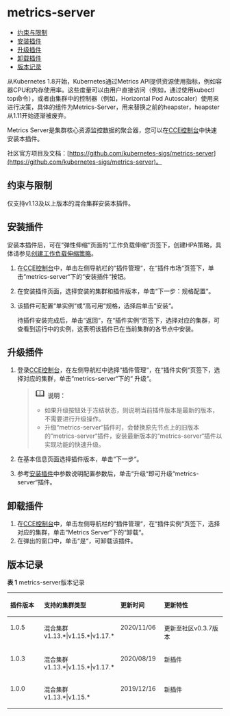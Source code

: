 # metrics-server<a name="cce_01_0205"></a>

-   [约束与限制](#section885073715114)
-   [安装插件](#section1962241123816)
-   [升级插件](#section23441939916)
-   [卸载插件](#section1395073191112)
-   [版本记录](#section144262219109)

从Kubernetes 1.8开始，Kubernetes通过Metrics API提供资源使用指标，例如容器CPU和内存使用率。这些度量可以由用户直接访问（例如，通过使用kubectl top命令），或者由集群中的控制器（例如，Horizontal Pod Autoscaler）使用来进行决策，具体的组件为Metrics-Server，用来替换之前的heapster，heapster从1.11开始逐渐被废弃。

Metrics Server是集群核心资源监控数据的聚合器，您可以在[CCE控制台](https://console.huaweicloud.com/cce2.0/?utm_source=helpcenter)中快速安装本插件。

社区官方项目及文档：[https://github.com/kubernetes-sigs/metrics-server](https://github.com/kubernetes-sigs/metrics-server)。

## 约束与限制<a name="section885073715114"></a>

仅支持v1.13及以上版本的混合集群安装本插件。

## 安装插件<a name="section1962241123816"></a>

安装本插件后，可在“弹性伸缩“页面的“工作负载伸缩“页签下，创建HPA策略，具体请参见[创建工作负载伸缩策略](创建工作负载伸缩策略.md)。

1.  在[CCE控制台](https://console.huaweicloud.com/cce2.0/?utm_source=helpcenter)中，单击左侧导航栏的“插件管理“，在“插件市场“页签下，单击“metrics-server“下的“安装插件“按钮。
2.  在安装插件页面，选择安装的集群和插件版本，单击“下一步：规格配置“。
3.  该插件可配置“单实例“或“高可用“规格，选择后单击“安装“。

    待插件安装完成后，单击“返回“，在“插件实例“页签下，选择对应的集群，可查看到运行中的实例，这表明该插件已在当前集群的各节点中安装。


## 升级插件<a name="section23441939916"></a>

1.  登录[CCE控制台](https://console.huaweicloud.com/cce2.0/?utm_source=helpcenter)，在左侧导航栏中选择“插件管理“，在“插件实例“页签下，选择对应的集群，单击“metrics-server“下的“ 升级“。

    >![](public_sys-resources/icon-note.gif) **说明：** 
    >-   如果升级按钮处于冻结状态，则说明当前插件版本是最新的版本，不需要进行升级操作。
    >-   升级“metrics-server“插件时，会替换原先节点上的旧版本的“metrics-server“插件，安装最新版本的“metrics-server“插件以实现功能的快速升级。

2.  在基本信息页面选择插件版本，单击“下一步“。
3.  参考[安装插件](#section1962241123816)中参数说明配置参数后，单击“升级“即可升级“metrics-server“插件。

## 卸载插件<a name="section1395073191112"></a>

1.  在[CCE控制台](https://console.huaweicloud.com/cce2.0/?utm_source=helpcenter)中，单击左侧导航栏的“插件管理“，在“插件实例“页签下，选择对应的集群，单击“Metrics Server“下的“卸载“。
2.  在弹出的窗口中，单击“是“，可卸载该插件。

## 版本记录<a name="section144262219109"></a>

**表 1**  metrics-server版本记录

<a name="table178175952310"></a>
<table><thead align="left"><tr id="row278175916234"><th class="cellrowborder" valign="top" width="16%" id="mcps1.2.5.1.1"><p id="p37875972314"><a name="p37875972314"></a><a name="p37875972314"></a>插件版本</p>
</th>
<th class="cellrowborder" valign="top" width="34.260000000000005%" id="mcps1.2.5.1.2"><p id="p1178135932311"><a name="p1178135932311"></a><a name="p1178135932311"></a>支持的集群类型</p>
</th>
<th class="cellrowborder" valign="top" width="20.28%" id="mcps1.2.5.1.3"><p id="p178185952316"><a name="p178185952316"></a><a name="p178185952316"></a>更新时间</p>
</th>
<th class="cellrowborder" valign="top" width="29.459999999999997%" id="mcps1.2.5.1.4"><p id="p2078175942320"><a name="p2078175942320"></a><a name="p2078175942320"></a>更新特性</p>
</th>
</tr>
</thead>
<tbody><tr id="row152684214528"><td class="cellrowborder" valign="top" width="16%" headers="mcps1.2.5.1.1 "><p id="p17262516104819"><a name="p17262516104819"></a><a name="p17262516104819"></a>1.0.5</p>
</td>
<td class="cellrowborder" valign="top" width="34.260000000000005%" headers="mcps1.2.5.1.2 "><p id="p3262131634816"><a name="p3262131634816"></a><a name="p3262131634816"></a>混合集群 v1.13.*|v1.15.*|v1.17.*</p>
</td>
<td class="cellrowborder" valign="top" width="20.28%" headers="mcps1.2.5.1.3 "><p id="p16262016124812"><a name="p16262016124812"></a><a name="p16262016124812"></a>2020/11/06</p>
</td>
<td class="cellrowborder" valign="top" width="29.459999999999997%" headers="mcps1.2.5.1.4 "><p id="p2774144024820"><a name="p2774144024820"></a><a name="p2774144024820"></a>更新至社区v0.3.7版本</p>
</td>
</tr>
<tr id="row7335155311559"><td class="cellrowborder" valign="top" width="16%" headers="mcps1.2.5.1.1 "><p id="p132624161482"><a name="p132624161482"></a><a name="p132624161482"></a>1.0.3</p>
</td>
<td class="cellrowborder" valign="top" width="34.260000000000005%" headers="mcps1.2.5.1.2 "><p id="p1262516144818"><a name="p1262516144818"></a><a name="p1262516144818"></a>混合集群 v1.13.*|v1.15.*|v1.17.*</p>
</td>
<td class="cellrowborder" valign="top" width="20.28%" headers="mcps1.2.5.1.3 "><p id="p1226221614819"><a name="p1226221614819"></a><a name="p1226221614819"></a>2020/08/19</p>
</td>
<td class="cellrowborder" valign="top" width="29.459999999999997%" headers="mcps1.2.5.1.4 "><p id="p97991940154815"><a name="p97991940154815"></a><a name="p97991940154815"></a>新插件</p>
</td>
</tr>
<tr id="row97875912317"><td class="cellrowborder" valign="top" width="16%" headers="mcps1.2.5.1.1 "><p id="p182629162489"><a name="p182629162489"></a><a name="p182629162489"></a>1.0.0</p>
</td>
<td class="cellrowborder" valign="top" width="34.260000000000005%" headers="mcps1.2.5.1.2 "><p id="p12262716154820"><a name="p12262716154820"></a><a name="p12262716154820"></a>混合集群 v1.13.*|v1.15.*</p>
</td>
<td class="cellrowborder" valign="top" width="20.28%" headers="mcps1.2.5.1.3 "><p id="p52628160486"><a name="p52628160486"></a><a name="p52628160486"></a>2019/12/16</p>
</td>
<td class="cellrowborder" valign="top" width="29.459999999999997%" headers="mcps1.2.5.1.4 "><p id="p7825240164812"><a name="p7825240164812"></a><a name="p7825240164812"></a>新插件</p>
</td>
</tr>
</tbody>
</table>

